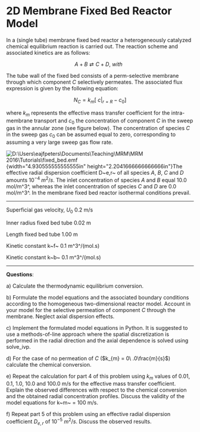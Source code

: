 # 2D Membrane Fixed Bed Reactor Model

In a (single tube) membrane fixed bed reactor a heterogeneously
catalyzed chemical equilibrium reaction is carried out. The reaction
scheme and associated kinetics are as follows:

$$A + B \rightleftarrows C + D,\ with\ \ $$

The tube wall of the fixed bed consists of a perm-selective membrane
through which component $C$ selectively permeates. The associated flux
expression is given by the following equation:

$$N_{C} = k_{m}\left\lbrack \left. \ c \right|_{r = R} - c_{0} \right\rbrack$$

where $k_{m}$ represents the effective mass transfer coefficient for the
intra-membrane transport and $c_{0}$ the concentration of component $C$
in the sweep gas in the annular zone (see figure below). The
concentration of species $C$ in the sweep gas $c_{0}$ can be assumed
equal to zero, corresponding to assuming a very large sweep gas flow
rate.

![D:\\Users\\eajfpeters\\Documents\\Teaching\\MRM\\MRM
2016\\Tutorials\\fixed_bed.emf](./media/image5.emf){width="4.930555555555555in"
height="2.2041666666666666in"}The effective radial dispersion
coefficient D~e,r~ of all species $A$, $B$, $C$ and $D$ amounts
$10^{- 4\ }m^{2}/s$. The inlet concentration of species $A$ and $B$
equal 10.0 mol/m^3^, whereas the inlet concentration of species $C$ and
$D$ are 0.0 mol/m^3^. In the membrane fixed bed reactor isothermal
conditions prevail.

  --------------------------------------------------- -------------------
  Superficial gas velocity, $U_{0}$                   0.2 m/s

  Inner radius fixed bed tube                         0.02 m

  Length fixed bed tube                               1.00 m

  Kinetic constant k~f~                               0.1 m^3^/(mol.s)

  Kinetic constant k~b~                               0.1 m^3^/(mol.s)
  --------------------------------------------------- -------------------

**Questions**:

a)  Calculate the thermodynamic equilibrium conversion.

b)  Formulate the model equations and the associated boundary conditions
    according to the homogeneous two-dimensional reactor model. Account
    in your model for the selective permeation of component $C$ through
    the membrane. Neglect axial dispersion effects.

c)  Implement the formulated model equations in Python. It is suggested
    to use a methods-of-line approach where the spatial discretization
    is performed in the radial direction and the axial dependence is
    solved using solve_ivp.

d)  For the case of no permeation of $C$ ($k_{m} = 0\ .0\frac{m}{s}$)
    calculate the chemical conversion.

e)  Repeat the calculation for part 4 of this problem using $k_{m}$
    values of 0.01, 0.1, 1.0, 10.0 and 100.0 m/s for the effective mass
    transfer coefficient. Explain the observed differences with respect
    to the chemical conversion and the obtained radial concentration
    profiles. Discuss the validity of the model equations for k~m~ = 100
    m/s.

f)  Repeat part 5 of this problem using an effective radial dispersion
    coefficient $D_{e,r}$ of $10^{- 5}\ m^{2}/s$. Discuss the observed
    results.
